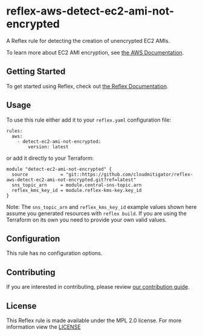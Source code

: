 # reflex-aws-detect-ec2-ami-not-encrypted
A Reflex rule for detecting the creation of unencrypted EC2 AMIs.

To learn more about EC2 AMI encryption, see [the AWS Documentation](https://docs.amazonaws.cn/en_us/AWSEC2/latest/UserGuide/AMIs.html).

## Getting Started
To get started using Reflex, check out [the Reflex Documentation](https://docs.cloudmitigator.com/).

## Usage
To use this rule either add it to your `reflex.yaml` configuration file:   
```
rules:
  aws:
    - detect-ec2-ami-not-encrypted:
        version: latest
```

or add it directly to your Terraform:  
```
module "detect-ec2-ami-not-encrypted" {
  source            = "git::https://github.com/cloudmitigator/reflex-aws-detect-ec2-ami-not-encrypted.git?ref=latest"
  sns_topic_arn     = module.central-sns-topic.arn
  reflex_kms_key_id = module.reflex-kms-key.key_id
}
```

Note: The `sns_topic_arn` and `reflex_kms_key_id` example values shown here assume you generated resources with `reflex build`. If you are using the Terraform on its own you need to provide your own valid values.

## Configuration
This rule has no configuration options.

## Contributing
If you are interested in contributing, please review [our contribution guide](https://docs.cloudmitigator.com/about/contributing.html).

## License
This Reflex rule is made available under the MPL 2.0 license. For more information view the [LICENSE](https://github.com/cloudmitigator/reflex-aws-detect-ec2-ami-not-encrypted/blob/master/LICENSE) 
